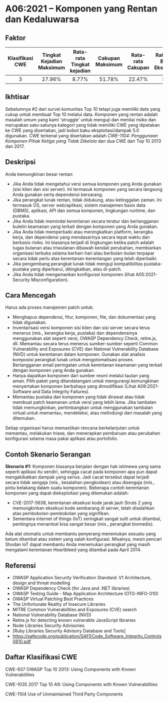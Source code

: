# A06:2021 – Komponen yang Rentan dan Kedaluwarsa

## Faktor

| Klasifikasi CWE | Tingkat Kejadian Maksimum | Rata-rata Tingkat kejadian | Cakupan Maksimum | Rata-rata Cakupan | Rata-rata Bobot Eksploitasi | Rata-rata Bobot Dampak | Total Kejadian | Total CVE |
|:-------------:|:--------------------:|:--------------------:|:--------------:|:--------------:|:----------------------:|:---------------------:|:-------------------:|:------------:|
| 3           | 27.96%             | 8.77%              | 51.78%       | 22.47%       | 5.00                 | 5.00                | 30,457            | 0          |

## Ikhtisar

Sebelumnya #2 dari survei komunitas Top 10 tetapi juga memiliki data yang cukup untuk membuat Top 10 melalui data. Komponen yang rentan adalah masalah umum yang kami 'struggle' untuk menguji dan menilai risiko dan merupakan satu-satunya kategori yang tidak memiliki CWE yang dipetakan ke CWE yang disertakan, jadi bobot baku eksploitasi/dampak 5.0 digunakan. CWE terkenal yang disertakan adalah *CWE-1104: Penggunaan Komponen Pihak Ketiga yang Tidak Dikelola* dan dua CWE dari Top 10 2013 dan 2017.

## Deskripsi 

Anda kemungkinan besar rentan:

-   Jika Anda tidak mengetahui versi semua komponen yang Anda gunakan (sisi klien dan sisi server). Ini termasuk komponen yang secara langsung Anda gunakan serta dependensi bersarang.
-   Jika perangkat lunak rentan, tidak didukung, atau ketinggalan zaman. Ini termasuk OS, server web/aplikasi, sistem manajemen basis data (DBMS), aplikasi, API dan semua komponen, lingkungan runtime, dan pustaka.
-   Jika Anda tidak memindai kerentanan secara teratur dan berlangganan buletin keamanan yang terkait dengan komponen yang Anda gunakan.
-   Jika Anda tidak memperbaiki atau meningkatkan platform, kerangka kerja, dan dependensi yang mendasarinya secara tepat waktu dan berbasis risiko. Ini biasanya terjadi di lingkungan ketika patch adalah tugas bulanan atau triwulanan dibawah kendali perubahan, membiarkan organisasi terbuka selama berhari-hari atau berbulan-bulan terpapar secara tidak perlu atas kerentanan-kerentangan yang telah diperbaiki.
-   Jika pengembang perangkat lunak tidak menguji kompatibilitas pustaka-pustaka yang diperbarui, ditingkatkan, atau di-patch.
-   Jika Anda tidak mengamankan konfigurasi komponen (lihat A05:2021-Security Misconfiguration).

## Cara Mencegah

Harus ada proses manajemen patch untuk: 

-   Menghapus dependensi, fitur, komponen, file, dan dokumentasi yang tidak digunakan.
-   Inventarisasi versi komponen sisi klien dan sisi server secara terus menerus (mis., kerangka kerja, pustaka) dan dependensinya menggunakan alat seperti versi, OWASP Dependency Check, retire.js, dll. Memantau secara terus menerus sumber-sumber seperti Common Vulnerability and Exposures (CVE) dan National Vulnerability Database (NVD) untuk  kerentanan dalam komponen. Gunakan alat analisis komposisi perangkat lunak untuk mengotomatisasi proses. Berlangganan email peringatan untuk kerentanan keamanan yang terkait dengan komponen yang Anda gunakan.
-   Hanya dapatkan komponen dari sumber resmi melalui tautan yang aman. Pilih paket yang ditandatangani untuk mengurangi kemungkinan menyertakan komponen berbahaya yang dimodifikasi (Lihat A08:2021-Software and Data Integrity Failures).
-   Memantau pustaka dan komponen yang tidak dirawat atau tidak membuat patch keamanan untuk versi yang lebih lama. Jika tambalan tidak memungkinkan, pertimbangkan untuk menggunakan tambalan virtual untuk memantau, mendeteksi, atau melindungi dari masalah yang ditemukan.

Setiap organisasi harus memastikan rencana berkelanjutan untuk memantau, melakukan triase, dan menerapkan pembaruan atau perubahan konfigurasi selama masa pakai aplikasi atau portofolio.

## Contoh Skenario Serangan 

**Skenario #1:** Komponen biasanya berjalan dengan hak istimewa yang sama seperti aplikasi itu sendiri, sehingga cacat pada komponen apa pun dapat mengakibatkan dampak yang serius. Jadi cacat tersebut dapat terjadi secara tidak sengaja (mis., kesalahan pengkodean) atau disengaja (mis., pintu belakang dalam suatu komponen). Beberapa contoh kerentanan komponen yang dapat dieksploitasi yang ditemukan adalah:

-   CVE-2017-5638, kerentanan eksekusi kode jarak jauh Struts 2 yang memungkinkan eksekusi kode sembarang di server, telah disalahkan atas pembobolan-pembobolan yang signifikan.
-   Sementara internet of things (IoT) seringkali sangat sulit untuk ditambal, pentingnya menambal bisa sangat besar (mis., perangkat biomedis).

Ada alat otomatis untuk membantu penyerang menemukan sesuatu yang belum ditambal atau sistem yang salah konfigurasi. Misalnya, mesin pencari Shodan IoT dapat membantu Anda menemukan perangkat yang masih mengalami kerentanan Heartbleed yang ditambal pada April 2014.

## Referensi

-   OWASP Application Security Verification Standard: V1 Architecture, design and threat modelling
-   OWASP Dependency Check (for Java and .NET libraries)
-   OWASP Testing Guide - Map Application Architecture (OTG-INFO-010)
-   OWASP Virtual Patching Best Practices
-   The Unfortunate Reality of Insecure Libraries
-   MITRE Common Vulnerabilities and Exposures (CVE) search
-   National Vulnerability Database (NVD)
-   Retire.js for detecting known vulnerable JavaScript libraries
-   Node Libraries Security Advisories
-   [Ruby Libraries Security Advisory Database and Tools]
-   https://safecode.org/publication/SAFECode_Software_Integrity_Controls0610.pdf

## Daftar Klasifikasi CWE

CWE-937 OWASP Top 10 2013: Using Components with Known Vulnerabilities

CWE-1035 2017 Top 10 A9: Using Components with Known Vulnerabilities

CWE-1104 Use of Unmaintained Third Party Components

